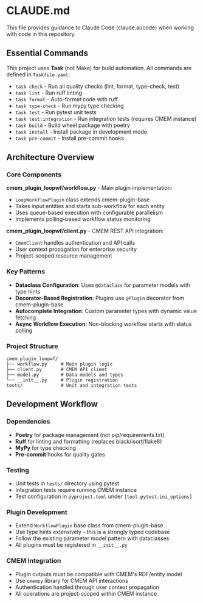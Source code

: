 # CLAUDE.md

This file provides guidance to Claude Code (claude.ai/code) when working with code in this repository.

## Essential Commands

This project uses **Task** (not Make) for build automation. All commands are defined in `Taskfile.yaml`:

- `task check` - Run all quality checks (lint, format, type-check, test)
- `task lint` - Run ruff linting 
- `task format` - Auto-format code with ruff
- `task type-check` - Run mypy type checking
- `task test` - Run pytest unit tests
- `task test:integration` - Run integration tests (requires CMEM instance)
- `task build` - Build wheel package with poetry
- `task install` - Install package in development mode
- `task pre-commit` - Install pre-commit hooks

## Architecture Overview

### Core Components

**cmem_plugin_loopwf/workflow.py** - Main plugin implementation:
- `LoopWorkflowPlugin` class extends cmem-plugin-base
- Takes input entities and starts sub-workflow for each entity
- Uses queue-based execution with configurable parallelism
- Implements polling-based workflow status monitoring

**cmem_plugin_loopwf/client.py** - CMEM REST API integration:
- `CmemClient` handles authentication and API calls
- User context propagation for enterprise security
- Project-scoped resource management

### Key Patterns

- **Dataclass Configuration**: Uses `@dataclass` for parameter models with type hints
- **Decorator-Based Registration**: Plugins use `@Plugin` decorator from cmem-plugin-base
- **Autocomplete Integration**: Custom parameter types with dynamic value fetching
- **Async Workflow Execution**: Non-blocking workflow starts with status polling

### Project Structure

```
cmem_plugin_loopwf/
├── workflow.py     # Main plugin logic
├── client.py       # CMEM API client  
├── model.py        # Data models and types
└── __init__.py     # Plugin registration
tests/              # Unit and integration tests
```

## Development Workflow

### Dependencies
- **Poetry** for package management (not pip/requirements.txt)
- **Ruff** for linting and formatting (replaces black/isort/flake8)
- **MyPy** for type checking
- **Pre-commit** hooks for quality gates

### Testing
- Unit tests in `tests/` directory using pytest
- Integration tests require running CMEM instance
- Test configuration in `pyproject.toml` under `[tool.pytest.ini_options]`

### Plugin Development
- Extend `WorkflowPlugin` base class from cmem-plugin-base
- Use type hints extensively - this is a strongly typed codebase
- Follow the existing parameter model pattern with dataclasses
- All plugins must be registered in `__init__.py`

### CMEM Integration
- Plugin outputs must be compatible with CMEM's RDF/entity model
- Use `cmempy` library for CMEM API interactions
- Authentication handled through user context propagation
- All operations are project-scoped within CMEM instance